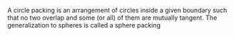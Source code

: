 A circle packing is an arrangement of circles inside a given boundary such that no two overlap and some (or all) of them are mutually tangent. The generalization to spheres is called a sphere packing
